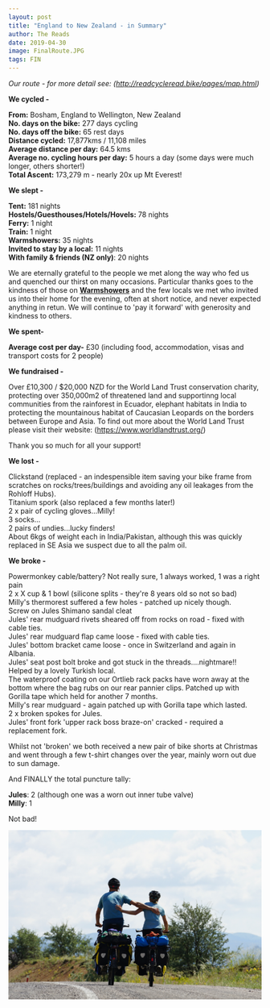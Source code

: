 ```yaml
---
layout: post
title: "England to New Zealand - in Summary"
author: The Reads
date: 2019-04-30
image: FinalRoute.JPG
tags: FIN    
---
```


*Our route - for more detail see: (http://readcycleread.bike/pages/map.html)*      

**We cycled -**  

**From:** Bosham, England to Wellington, New Zealand  
**No. days on the bike:** 277 days cycling  
**No. days off the bike:** 65 rest days  
**Distance cycled:** 17,877kms / 11,108 miles  
**Average distance per day:** 64.5 kms   
**Average no. cycling hours per day:** 5 hours a day (some days were much longer, others shorter!)  
**Total Ascent:** 173,279 m - nearly 20x up Mt Everest!  

**We slept -**  

**Tent:** 181 nights  
**Hostels/Guesthouses/Hotels/Hovels:** 78 nights  
**Ferry:** 1 night  
**Train:** 1 night  
**Warmshowers:** 35 nights  
**Invited to stay by a local:**  11 nights  
**With family & friends (NZ only)**: 20 nights  

We are eternally grateful to the people we met along the way who fed us and quenched our thirst on many occasions. Particular thanks goes to the kindness of those on [**Warmshowers**](https://www.warmshowers.org) and the few locals we met who invited us into their home for the evening, often at short notice, and never expected anything in retun.  We will continue to 'pay it forward' with generosity and kindness to others.  

**We spent-**  

**Average cost per day-**  £30 (including food, accommodation, visas and transport costs for 2 people)  

**We fundraised -**  

Over £10,300 / $20,000 NZD for the World Land Trust conservation charity, protecting over 350,000m2 of threatened land and supportinng local communities from the rainforest in Ecuador, elephant habitats in India to protecting the mountainous habitat of Caucasian Leopards on the borders between Europe and Asia. To find out more about the World Land Trust please visit their website: (https://www.worldlandtrust.org/)  

Thank you so much for all your support!  

**We lost -**  

Clickstand  (replaced - an indespensible item saving your bike frame from scratches on rocks/trees/buildings and avoiding any oil leakages from the Rohloff Hubs).  
Titanium spork (also replaced a few months later!)  
2 x pair of cycling gloves...Milly!  
3 socks...  
2 pairs of undies...lucky finders!  
About 6kgs of weight each in India/Pakistan, although this was quickly replaced in SE Asia we suspect due to all the palm oil.

**We broke -**  

Powermonkey cable/battery? Not really sure, 1 always worked, 1 was a right pain  
2 x X cup & 1 bowl (silicone splits - they're 8 years old so not so bad)  
Milly's thermorest suffered a few holes - patched up nicely though.   
Screw on Jules Shimano sandal cleat   
Jules' rear mudguard rivets sheared off from rocks on road - fixed with cable ties.  
Jules' rear mudguard flap came loose - fixed with cable ties.  
Jules' bottom bracket came loose - once in Switzerland and again in Albania.  
Jules' seat post bolt broke and got stuck in the threads....nightmare!! Helped by a lovely Turkish local.  
The waterproof coating on our Ortlieb rack packs have worn away at the bottom where the bag rubs on our rear pannier clips. Patched up with Gorilla tape which held for another 7 months.  
Milly's rear mudguard - again patched up with Gorilla tape which lasted.  
2 x broken spokes for Jules.  
Jules' front fork 'upper rack boss braze-on' cracked - required a replacement fork.  

Whilst not 'broken' we both received a new pair of bike shorts at Christmas and went through a few t-shirt changes over the year, mainly worn out due to sun damage.  

And FINALLY the total puncture tally:  

**Jules**: 2  (although one was a worn out inner tube valve)  
**Milly**: 1   

Not bad! 


![FinalPic](assets/img/FinalPic.jpg)  



